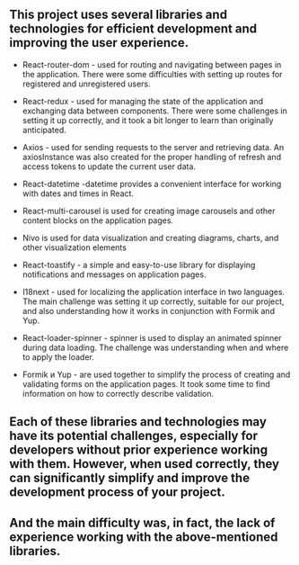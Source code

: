 ## This project uses several libraries and technologies for efficient development and improving the user experience.

- React-router-dom - used for routing and navigating between pages in the application. There were some difficulties with setting up routes for registered and unregistered users.

- React-redux - used for managing the state of the application and exchanging data between components. There were some challenges in setting it up correctly, and it took a bit longer to learn than originally anticipated.

- Axios - used for sending requests to the server and retrieving data. An axiosInstance was also created for the proper handling of refresh and access tokens to update the current user data.

- React-datetime -datetime provides a convenient interface for working with dates and times in React.

- React-multi-carousel is used for creating image carousels and other content blocks on the application pages.

- Nivo is used for data visualization and creating diagrams, charts, and other visualization elements

- React-toastify - a simple and easy-to-use library for displaying notifications and messages on application pages.

- I18next - used for localizing the application interface in two languages. The main challenge was setting it up correctly, suitable for our project, and also understanding how it works in conjunction with Formik and Yup.

- React-loader-spinner - spinner is used to display an animated spinner during data loading. The challenge was understanding when and where to apply the loader.

- Formik и Yup - are used together to simplify the process of creating and validating forms on the application pages. It took some time to find information on how to correctly describe validation.

## Each of these libraries and technologies may have its potential challenges, especially for developers without prior experience working with them. However, when used correctly, they can significantly simplify and improve the development process of your project.

## And the main difficulty was, in fact, the lack of experience working with the above-mentioned libraries.
